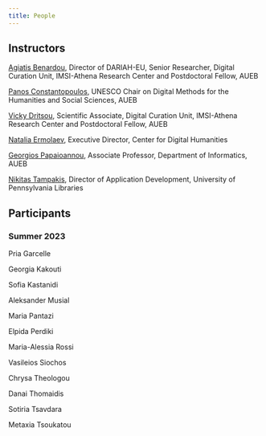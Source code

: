 ```yaml
---
title: People
---
```


## Instructors

[Agiatis Benardou](http://www.dcu.gr/en/%CE%B1%CE%B3%CE%B9%CE%AC%CF%84%CE%B9%CF%82-%CE%BC%CF%80%CE%B5%CE%BD%CE%AC%CF%81%CE%B4%CE%BF%CF%85/), Director of DARIAH-EU, Senior Researcher, Digital Curation Unit, IMSI-Athena Research Center and Postdoctoral Fellow, AUEB

[Panos Constantopoulos](https://www.aueb.gr/en/faculty_page/constantopoulos-panos), UNESCO Chair on Digital Methods for the Humanities and Social Sciences, AUEB

[Vicky Dritsou](http://www.dcu.gr/en/dritsou/), Scientific Associate, Digital Curation Unit, IMSI-Athena Research Center and Postdoctoral Fellow, AUEB

[Natalia Ermolaev](https://cdh.princeton.edu/people/natasha-ermolaev/), Executive Director, Center for Digital Humanities

[Georgios Papaioannou](https://www.aueb.gr/en/faculty_page/papaioannou-georgios), Associate Professor, Department of Informatics, AUEB

[Nikitas Tampakis](https://www.library.upenn.edu/detail/person/nikitas-tampakis), Director of Application Development, University of Pennsylvania Libraries

## Participants

### Summer 2023

Pria Garcelle

Georgia Kakouti

Sofia Kastanidi

Aleksander Musial

Maria Pantazi

Elpida Perdiki

Maria-Alessia Rossi

Vasileios Siochos

Chrysa Theologou

Danai Thomaidis

Sotiria Tsavdara

Metaxia Tsoukatou
